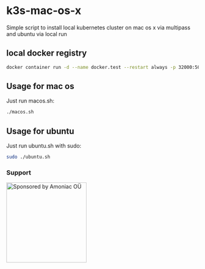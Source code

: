 # k3s-mac-os-x

Simple script to install local kubernetes cluster on mac os x via multipass and ubuntu via local run

## local docker registry

```sh
docker container run -d --name docker.test --restart always -p 32000:5000 registry:2
```

## Usage for mac os

Just run macos.sh:

```sh
./macos.sh
```

## Usage for ubuntu

Just run ubuntu.sh with sudo:

```sh
sudo ./ubuntu.sh
```

### Support

<a href="https://amoniac.eu" target="_blank"><img src="https://github.com/amoniacou/k3s-mac-os-x/blob/master/synthesized_by_amoniac.png?raw=true" alt="Sponsored by Amoniac OÜ" width="210"/></a>
